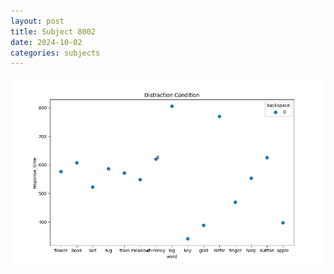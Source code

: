 ```yaml
---
layout: post
title: Subject 8002
date: 2024-10-02
categories: subjects
---
```


![](data/8002/run-1/8002_rt_acc_fuzzy_delay.png)
